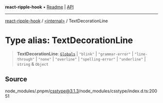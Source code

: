 **react-ripple-hook** • [Readme](../../README.md) \| [API](../../globals.md)

---

[react-ripple-hook](../../README.md) / [\<internal\>](../README.md) / TextDecorationLine

# Type alias: TextDecorationLine

> **TextDecorationLine**: [`Globals`](Globals.md) \| `"blink"` \| `"grammar-error"` \| `"line-through"` \| `"none"` \| `"overline"` \| `"spelling-error"` \| `"underline"` \| `string` & `Object`

## Source

node_modules/.pnpm/csstype@3.1.3/node_modules/csstype/index.d.ts:20051
